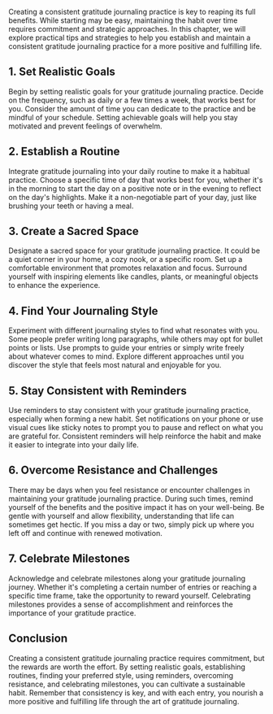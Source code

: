 
Creating a consistent gratitude journaling practice is key to reaping its full benefits. While starting may be easy, maintaining the habit over time requires commitment and strategic approaches. In this chapter, we will explore practical tips and strategies to help you establish and maintain a consistent gratitude journaling practice for a more positive and fulfilling life.

1\. Set Realistic Goals
----------------------

Begin by setting realistic goals for your gratitude journaling practice. Decide on the frequency, such as daily or a few times a week, that works best for you. Consider the amount of time you can dedicate to the practice and be mindful of your schedule. Setting achievable goals will help you stay motivated and prevent feelings of overwhelm.

2\. Establish a Routine
----------------------

Integrate gratitude journaling into your daily routine to make it a habitual practice. Choose a specific time of day that works best for you, whether it's in the morning to start the day on a positive note or in the evening to reflect on the day's highlights. Make it a non-negotiable part of your day, just like brushing your teeth or having a meal.

3\. Create a Sacred Space
------------------------

Designate a sacred space for your gratitude journaling practice. It could be a quiet corner in your home, a cozy nook, or a specific room. Set up a comfortable environment that promotes relaxation and focus. Surround yourself with inspiring elements like candles, plants, or meaningful objects to enhance the experience.

4\. Find Your Journaling Style
-----------------------------

Experiment with different journaling styles to find what resonates with you. Some people prefer writing long paragraphs, while others may opt for bullet points or lists. Use prompts to guide your entries or simply write freely about whatever comes to mind. Explore different approaches until you discover the style that feels most natural and enjoyable for you.

5\. Stay Consistent with Reminders
---------------------------------

Use reminders to stay consistent with your gratitude journaling practice, especially when forming a new habit. Set notifications on your phone or use visual cues like sticky notes to prompt you to pause and reflect on what you are grateful for. Consistent reminders will help reinforce the habit and make it easier to integrate into your daily life.

6\. Overcome Resistance and Challenges
-------------------------------------

There may be days when you feel resistance or encounter challenges in maintaining your gratitude journaling practice. During such times, remind yourself of the benefits and the positive impact it has on your well-being. Be gentle with yourself and allow flexibility, understanding that life can sometimes get hectic. If you miss a day or two, simply pick up where you left off and continue with renewed motivation.

7\. Celebrate Milestones
-----------------------

Acknowledge and celebrate milestones along your gratitude journaling journey. Whether it's completing a certain number of entries or reaching a specific time frame, take the opportunity to reward yourself. Celebrating milestones provides a sense of accomplishment and reinforces the importance of your gratitude practice.

Conclusion
----------

Creating a consistent gratitude journaling practice requires commitment, but the rewards are worth the effort. By setting realistic goals, establishing routines, finding your preferred style, using reminders, overcoming resistance, and celebrating milestones, you can cultivate a sustainable habit. Remember that consistency is key, and with each entry, you nourish a more positive and fulfilling life through the art of gratitude journaling.
